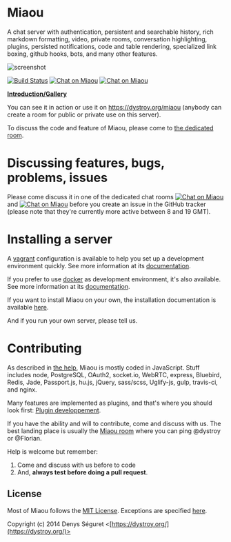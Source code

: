 # Miaou

A chat server with authentication, persistent and searchable history, rich markdown formatting, video, private rooms, conversation highlighting, plugins, persisted notifications, code and table rendering, specialized link boxing, github hooks, bots, and many other features.

![screenshot](https://i.imgur.com/gqHo9Mu.png)

[![Build Status](https://travis-ci.org/Canop/miaou.svg?branch=master)](https://travis-ci.org/Canop/miaou)
[![Chat on Miaou](https://dystroy.org/miaou/static/shields/room-en.svg?v=1)](https://dystroy.org/miaou/1?Miaou)
[![Chat on Miaou](https://dystroy.org/miaou/static/shields/room-fr.svg?v=1)](https://dystroy.org/miaou/3?Code_Croissants)

**[Introduction/Gallery](http://dystroy.org/miaou/static/intro.html)**

You can see it in action or use it on https://dystroy.org/miaou (anybody can create a room for public or private use on this server).

To discuss the code and feature of Miaou, please come to [the dedicated room](https://dystroy.org/miaou/1?Miaou).

# Discussing features, bugs, problems, issues

Please come discuss it in one of the dedicated chat rooms [![Chat on Miaou](https://dystroy.org/miaou/static/shields/room-en.svg?v=1)](https://dystroy.org/miaou/1?Miaou) and [![Chat on Miaou](https://dystroy.org/miaou/static/shields/room-fr.svg?v=1)](https://dystroy.org/miaou/3?Code_Croissants) before you create an issue in the GitHub tracker (please note that they're currently more active between 8 and 19 GMT).

# Installing a server

A [vagrant](http://www.vagrantup.com/) configuration is available to help you set up a development environment quickly. See more information at its [documentation](vagrant/vagrant.md).

If you prefer to use [docker](https://www.docker.com/) as development environment, it's also available. See more information at its [documentation](docker/README.md).

If you want to install Miaou on your own, the installation documentation is available [here](installation.md).

And if you run your own server, please tell us.

# Contributing

As described in [the help](https://dystroy.org/miaou/help#Technical_Stack), Miaou is mostly coded in JavaScript. Stuff includes node, PostgreSQL, OAuth2, socket.io, WebRTC, express, Bluebird, Redis, Jade, Passport.js, hu.js, jQuery, sass/scss, Uglify-js, gulp, travis-ci, and nginx.

Many features are implemented as plugins, and that's where you should look first: [Plugin developpement](plugins/README.md).

If you have the ability and will to contribute, come and discuss with us. The best landing place is usually the [Miaou room](http://dystroy.org/miaou/1?Miaou) where you can ping @dystroy or @Florian.

Help is welcome but remember:

1. Come and discuss with us before to code
2. And, **always test before doing a pull request**.

## License

Most of Miaou follows the [MIT License](http://opensource.org/licenses/MIT). Exceptions are specified [here](license.md).

Copyright (c) 2014 Denys Séguret <[https://dystroy.org/](https://dystroy.org/)>
